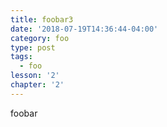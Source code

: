 ```yaml
---
title: foobar3
date: '2018-07-19T14:36:44-04:00'
category: foo
type: post
tags:
  - foo
lesson: '2'
chapter: '2'
---
```

foobar
